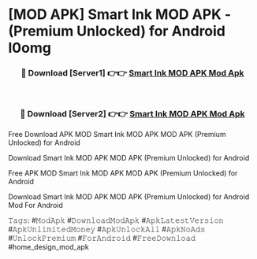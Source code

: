 # [MOD APK] Smart Ink MOD APK - (Premium Unlocked) for Android l0omg



<div align="center">
<h3>🔴 Download [Server1] 👉👉 <a href="https://momento.my/?title=Smart_Ink_MOD_APK">Smart Ink MOD APK Mod Apk</a></h3><br>

<h3>🔴 Download [Server2] 👉👉 <a href="https://momento.my/?title=Smart_Ink_MOD_APK">Smart Ink MOD APK Mod Apk</a></h3>
</div>



Free Download APK MOD Smart Ink MOD APK MOD APK (Premium Unlocked) for Android

Download Smart Ink MOD APK MOD APK (Premium Unlocked) for Android

Free APK MOD Smart Ink MOD APK MOD APK (Premium Unlocked) for Android

Download Smart Ink MOD APK MOD APK (Premium Unlocked) for Android Mod For Android

𝚃𝚊𝚐𝚜: #𝙼𝚘𝚍𝙰𝚙𝚔 #𝙳𝚘𝚠𝚗𝚕𝚘𝚊𝚍𝙼𝚘𝚍𝙰𝚙𝚔 #𝙰𝚙𝚔𝙻𝚊𝚝𝚎𝚜𝚝𝚅𝚎𝚛𝚜𝚒𝚘𝚗 #𝙰𝚙𝚔𝚄𝚗𝚕𝚒𝚖𝚒𝚝𝚎𝚍𝙼𝚘𝚗𝚎𝚢 #𝙰𝚙𝚔𝚄𝚗𝚕𝚘𝚌𝚔𝙰𝚕𝚕 #𝙰𝚙𝚔𝙽𝚘𝙰𝚍𝚜 #𝚄𝚗𝚕𝚘𝚌𝚔𝙿𝚛𝚎𝚖𝚒𝚞𝚖 #𝙵𝚘𝚛𝙰𝚗𝚍𝚛𝚘𝚒𝚍 #𝙵𝚛𝚎𝚎𝙳𝚘𝚠𝚗𝚕𝚘𝚊𝚍 #home_design_mod_apk
